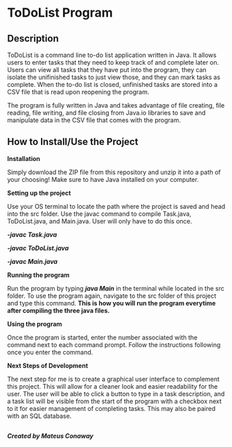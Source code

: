 # ToDoList Program

## Description

ToDoList is a command line to-do list application written in Java. It allows users to enter tasks that they need to keep track of and complete later on. Users can view all tasks that they have put into the program, they can isolate the unifinished tasks to just view those, and they can mark tasks as complete. When the to-do list is closed, unfinished tasks are stored into a CSV file that is read upon reopening the program.

The program is fully written in Java and takes advantage of file creating, file reading, file writing, and file closing from Java.io libraries to save and manipulate data in the CSV file that comes with the program.

## How to Install/Use the Project
**Installation**

Simply download the ZIP file from this repository and unzip it into a path of your choosing! Make sure to have Java installed on your computer.

**Setting up the project**

Use your OS terminal to locate the path where the project is saved and head into the src folder. Use the javac command to compile Task.java, ToDoList.java, and Main.java. User will only have to do this once.

***-javac Task.java*** 

***-javac ToDoList.java*** 

***-javac Main.java***

**Running the program**

Run the program by typing ***java Main*** in the terminal while located in the src folder. To use the program again, navigate to the src folder of this project and type this command. __This is how you will run the program everytime after compiling the three java files.__

**Using the program**

Once the program is started, enter the number associated with the command next to each command prompt. Follow the instructions following once you enter the command.

**Next Steps of Development**

The next step for me is to create a graphical user interface to complement this project. This will allow for a cleaner look and easier readability for the user. The user will be able to click a button to type in a task description, and a task list will be visible from the start of the program with a checkbox next to it for easier management of completing tasks. This may also be paired with an SQL database.

##
***Created by Mateus Conaway***







